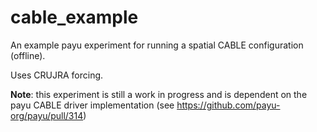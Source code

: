 # cable_example

An example payu experiment for running a spatial CABLE configuration (offline).

Uses CRUJRA forcing.

**Note**: this experiment is still a work in progress and is dependent on the payu CABLE driver implementation (see https://github.com/payu-org/payu/pull/314)
